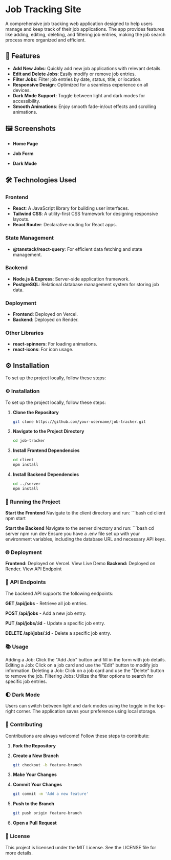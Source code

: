 # Job Tracking Site

A comprehensive job tracking web application designed to help users manage and keep track of their job applications. The app provides features like adding, editing, deleting, and filtering job entries, making the job search process more organized and efficient.

## 🚀 Features

- **Add New Jobs**: Quickly add new job applications with relevant details.
- **Edit and Delete Jobs**: Easily modify or remove job entries.
- **Filter Jobs**: Filter job entries by date, status, title, or location.
- **Responsive Design**: Optimized for a seamless experience on all devices.
- **Dark Mode Support**: Toggle between light and dark modes for accessibility.
- **Smooth Animations**: Enjoy smooth fade-in/out effects and scrolling animations.

## 🖼️ Screenshots

- **Home Page**

- **Job Form**

- **Dark Mode**

## 🛠️ Technologies Used

### Frontend
- **React**: A JavaScript library for building user interfaces.
- **Tailwind CSS**: A utility-first CSS framework for designing responsive layouts.
- **React Router**: Declarative routing for React apps.

### State Management
- **@tanstack/react-query**: For efficient data fetching and state management.

### Backend
- **Node.js & Express**: Server-side application framework.
- **PostgreSQL**: Relational database management system for storing job data.

### Deployment
- **Frontend**: Deployed on Vercel.
- **Backend**: Deployed on Render.

### Other Libraries
- **react-spinners**: For loading animations.
- **react-icons**: For icon usage.

## ⚙️ Installation

To set up the project locally, follow these steps:

### ⚙️ Installation

To set up the project locally, follow these steps:

1. **Clone the Repository**
   ```bash
   git clone https://github.com/your-username/job-tracker.git
2. **Navigate to the Project Directory**
   ```bash
   cd job-tracker
3. **Install Frontend Dependencies**
   ```bash
   cd client
   npm install
4. **Install Backend Dependencies**
   ```bash
   cd ../server
   npm install
### 🔧 Running the Project
**Start the Frontend**
Navigate to the client directory and run:
    ```bash
    cd client
    npm start
    
**Start the Backend**
Navigate to the server directory and run:
    ```bash
    cd server
    npm run dev
Ensure you have a .env file set up with your environment variables, including the database URL and necessary API keys.

### 🌐 Deployment
**Frontend:** Deployed on Vercel. View Live Demo
**Backend:** Deployed on Render. View API Endpoint
### 📄 API Endpoints
The backend API supports the following endpoints:

**GET /api/jobs** - Retrieve all job entries.

**POST /api/jobs** - Add a new job entry.

**PUT /api/jobs/:id** - Update a specific job entry.

**DELETE /api/jobs/:id** - Delete a specific job entry.

### 📚 Usage
Adding a Job: Click the "Add Job" button and fill in the form with job details.
Editing a Job: Click on a job card and use the "Edit" button to modify job information.
Deleting a Job: Click on a job card and use the "Delete" button to remove the job.
Filtering Jobs: Utilize the filter options to search for specific job entries.
### 🌓 Dark Mode
Users can switch between light and dark modes using the toggle in the top-right corner. The application saves your preference using local storage.

### 🤝 Contributing
Contributions are always welcome! Follow these steps to contribute:

1. **Fork the Repository**

2. **Create a New Branch**

    ```bash
    git checkout -b feature-branch
    ```

3. **Make Your Changes**

4. **Commit Your Changes**

    ```bash
    git commit -m 'Add a new feature'
    ```

5. **Push to the Branch**

    ```bash
    git push origin feature-branch
    ```

6. **Open a Pull Request**

### 📝 License
This project is licensed under the MIT License. See the LICENSE file for more details.


